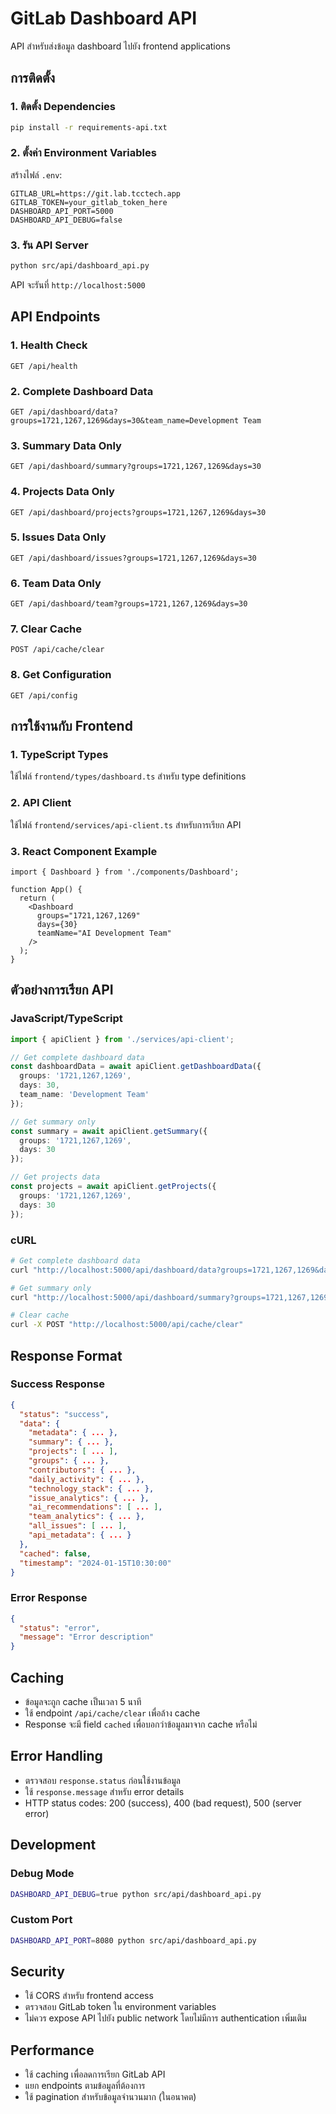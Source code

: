 # GitLab Dashboard API

API สำหรับส่งข้อมูล dashboard ไปยัง frontend applications

## การติดตั้ง

### 1. ติดตั้ง Dependencies

```bash
pip install -r requirements-api.txt
```

### 2. ตั้งค่า Environment Variables

สร้างไฟล์ `.env`:

```env
GITLAB_URL=https://git.lab.tcctech.app
GITLAB_TOKEN=your_gitlab_token_here
DASHBOARD_API_PORT=5000
DASHBOARD_API_DEBUG=false
```

### 3. รัน API Server

```bash
python src/api/dashboard_api.py
```

API จะรันที่ `http://localhost:5000`

## API Endpoints

### 1. Health Check
```http
GET /api/health
```

### 2. Complete Dashboard Data
```http
GET /api/dashboard/data?groups=1721,1267,1269&days=30&team_name=Development Team
```

### 3. Summary Data Only
```http
GET /api/dashboard/summary?groups=1721,1267,1269&days=30
```

### 4. Projects Data Only
```http
GET /api/dashboard/projects?groups=1721,1267,1269&days=30
```

### 5. Issues Data Only
```http
GET /api/dashboard/issues?groups=1721,1267,1269&days=30
```

### 6. Team Data Only
```http
GET /api/dashboard/team?groups=1721,1267,1269&days=30
```

### 7. Clear Cache
```http
POST /api/cache/clear
```

### 8. Get Configuration
```http
GET /api/config
```

## การใช้งานกับ Frontend

### 1. TypeScript Types

ใช้ไฟล์ `frontend/types/dashboard.ts` สำหรับ type definitions

### 2. API Client

ใช้ไฟล์ `frontend/services/api-client.ts` สำหรับการเรียก API

### 3. React Component Example

```tsx
import { Dashboard } from './components/Dashboard';

function App() {
  return (
    <Dashboard 
      groups="1721,1267,1269" 
      days={30} 
      teamName="AI Development Team" 
    />
  );
}
```

## ตัวอย่างการเรียก API

### JavaScript/TypeScript

```typescript
import { apiClient } from './services/api-client';

// Get complete dashboard data
const dashboardData = await apiClient.getDashboardData({
  groups: '1721,1267,1269',
  days: 30,
  team_name: 'Development Team'
});

// Get summary only
const summary = await apiClient.getSummary({
  groups: '1721,1267,1269',
  days: 30
});

// Get projects data
const projects = await apiClient.getProjects({
  groups: '1721,1267,1269',
  days: 30
});
```

### cURL

```bash
# Get complete dashboard data
curl "http://localhost:5000/api/dashboard/data?groups=1721,1267,1269&days=30"

# Get summary only
curl "http://localhost:5000/api/dashboard/summary?groups=1721,1267,1269&days=30"

# Clear cache
curl -X POST "http://localhost:5000/api/cache/clear"
```

## Response Format

### Success Response
```json
{
  "status": "success",
  "data": {
    "metadata": { ... },
    "summary": { ... },
    "projects": [ ... ],
    "groups": { ... },
    "contributors": { ... },
    "daily_activity": { ... },
    "technology_stack": { ... },
    "issue_analytics": { ... },
    "ai_recommendations": [ ... ],
    "team_analytics": { ... },
    "all_issues": [ ... ],
    "api_metadata": { ... }
  },
  "cached": false,
  "timestamp": "2024-01-15T10:30:00"
}
```

### Error Response
```json
{
  "status": "error",
  "message": "Error description"
}
```

## Caching

- ข้อมูลจะถูก cache เป็นเวลา 5 นาที
- ใช้ endpoint `/api/cache/clear` เพื่อล้าง cache
- Response จะมี field `cached` เพื่อบอกว่าข้อมูลมาจาก cache หรือไม่

## Error Handling

- ตรวจสอบ `response.status` ก่อนใช้งานข้อมูล
- ใช้ `response.message` สำหรับ error details
- HTTP status codes: 200 (success), 400 (bad request), 500 (server error)

## Development

### Debug Mode
```bash
DASHBOARD_API_DEBUG=true python src/api/dashboard_api.py
```

### Custom Port
```bash
DASHBOARD_API_PORT=8080 python src/api/dashboard_api.py
```

## Security

- ใช้ CORS สำหรับ frontend access
- ตรวจสอบ GitLab token ใน environment variables
- ไม่ควร expose API ไปยัง public network โดยไม่มีการ authentication เพิ่มเติม

## Performance

- ใช้ caching เพื่อลดการเรียก GitLab API
- แยก endpoints ตามข้อมูลที่ต้องการ
- ใช้ pagination สำหรับข้อมูลจำนวนมาก (ในอนาคต) 